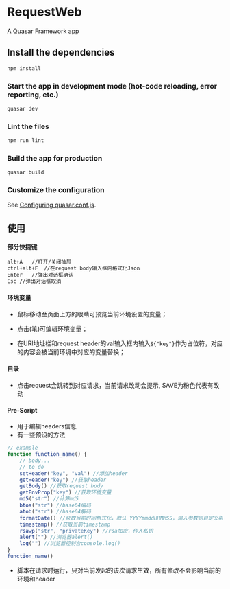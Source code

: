 # RequestWeb

A Quasar Framework app

## Install the dependencies
```bash
npm install
```

### Start the app in development mode (hot-code reloading, error reporting, etc.)
```bash
quasar dev
```

### Lint the files
```bash
npm run lint
```

### Build the app for production
```bash
quasar build
```

### Customize the configuration
See [Configuring quasar.conf.js](https://quasar.dev/quasar-cli/quasar-conf-js).



## 使用

#### 部分快捷键

```bash
alt+A	//打开/关闭抽屉
ctrl+alt+F	//在request body输入框内格式化Json
Enter	//弹出对话框确认
Esc	//弹出对话框取消
```



#### 环境变量

- 鼠标移动至页面上方的眼睛可预览当前环境设置的变量；

- 点击(笔)可编辑环境变量；
- 在URI地址栏和request header的val输入框内输入```${"key"}```作为占位符，对应的内容会被当前环境中对应的变量替换；



#### 目录

- 点击request会跳转到对应请求，当前请求改动会提示, SAVE为粉色代表有改动



#### Pre-Script

- 用于编辑headers信息
- 有一些预设的方法

```javascript
// example
function function_name() {
  	// body...
  	// to do
    setHeader("key", "val") //添加header
    getHeader("key") //获取header
    getBody() //获取request body
    getEnvProp("key") //获取环境变量
    md5("str") //计算md5
    btoa("str") //base64编码
    atob("str") //base64解码
    formatDate() //获取当前时间格式化，默认 YYYYmmddHHMMSS，输入参数则自定义格式化
    timestamp() //获取当前timestamp
    rsawp("str", "privateKey") //rsa加密，传入私钥
    alert("") //浏览器alert()
    log("") //浏览器控制台console.log()
}
function_name()
```

- 脚本在请求时运行，只对当前发起的该次请求生效，所有修改不会影响当前的环境和header
